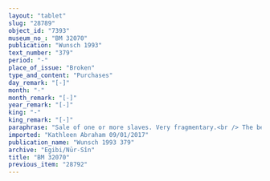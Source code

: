 ```yaml
---
layout: "tablet"
slug: "28789"
object_id: "7393"
museum_no_: "BM 32070"
publication: "Wunsch 1993"
text_number: "379"
period: "-"
place_of_issue: "Broken"
type_and_content: "Purchases"
day_remark: "[-]"
month: "-"
month_remark: "[-]"
year_remark: "[-]"
king: "-"
king_remark: "[-]"
paraphrase: "Sale of one or more slaves. Very fragmentary.<br /> The beginning of the tablet is broken off, thus it is impossible to know how many slaves are sold. From what is extant it is clear that <strong>A</strong> sells someone to <strong>B</strong>, and he is also the one who guarantees against (suits brought by) a person acting unlawfully (<em>sēh&ucirc;</em>) or a person claiming (<em>pāqirānu</em>) that the slave(s) is(are) a free person(s) (<em>mār ban&ecirc;</em>). Names of 2+ witnesses; name of the scribe broken off.<br /> &nbsp;<br /> <strong>A</strong> = Nab&ucirc;-uṣur&scaron;u/Balāṭu//Miṣirāya; <strong>B</strong> = Iddin-Marduk/Iqī&scaron;āya//Nūr-S&icirc;n"
imported: "Kathleen Abraham 09/01/2017"
publication_name: "Wunsch 1993 379"
archive: "Egibi/Nūr-Sîn"
title: "BM 32070"
previous_item: "28792"
---
```

